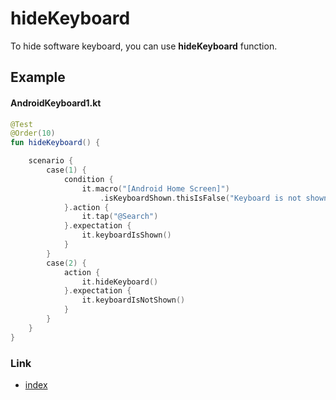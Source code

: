# hideKeyboard

To hide software keyboard, you can use **hideKeyboard** function.

## Example

#### AndroidKeyboard1.kt

```kotlin
@Test
@Order(10)
fun hideKeyboard() {

    scenario {
        case(1) {
            condition {
                it.macro("[Android Home Screen]")
                    .isKeyboardShown.thisIsFalse("Keyboard is not shown")
            }.action {
                it.tap("@Search")
            }.expectation {
                it.keyboardIsShown()
            }
        }
        case(2) {
            action {
                it.hideKeyboard()
            }.expectation {
                it.keyboardIsNotShown()
            }
        }
    }
}
```

####      

### Link

- [index](../../../index.md)
